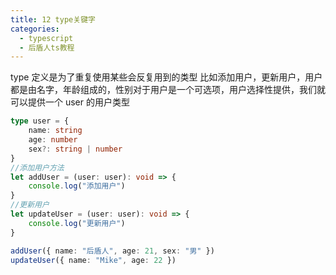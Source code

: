 ```yaml
---
title: 12 type关键字
categories:
  - typescript
  - 后盾人ts教程
---
```


type 定义是为了重复使用某些会反复用到的类型
比如添加用户，更新用户，用户都是由名字，年龄组成的，性别对于用户是一个可选项，用户选择性提供，我们就可以提供一个 user 的用户类型

```typescript
type user = {
	name: string
	age: number
	sex?: string | number
}
//添加用户方法
let addUser = (user: user): void => {
	console.log("添加用户")
}
//更新用户
let updateUser = (user: user): void => {
	console.log("更新用户")
}

addUser({ name: "后盾人", age: 21, sex: "男" })
updateUser({ name: "Mike", age: 22 })
```
